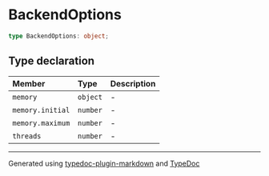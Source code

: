 # BackendOptions

```ts
type BackendOptions: object;
```

## Type declaration

| Member | Type | Description |
| :------ | :------ | :------ |
| `memory` | `object` | - |
| `memory.initial` | `number` | - |
| `memory.maximum` | `number` | - |
| `threads` | `number` | - |

***

Generated using [typedoc-plugin-markdown](https://www.npmjs.com/package/typedoc-plugin-markdown) and [TypeDoc](https://typedoc.org/)

